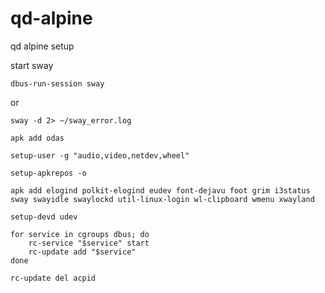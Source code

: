 # qd-alpine
qd alpine setup

start sway
```
dbus-run-session sway
```
or
```
sway -d 2> ~/sway_error.log
```


```
apk add odas
```


```
setup-user -g "audio,video,netdev,wheel"
```



```
setup-apkrepos -o
```



```
apk add elogind polkit-elogind eudev font-dejavu foot grim i3status sway swayidle swaylockd util-linux-login wl-clipboard wmenu xwayland
```


```
setup-devd udev

```


```
for service in cgroups dbus; do
	rc-service "$service" start
	rc-update add "$service"
done
```



```
rc-update del acpid
```



```
```



```
```
